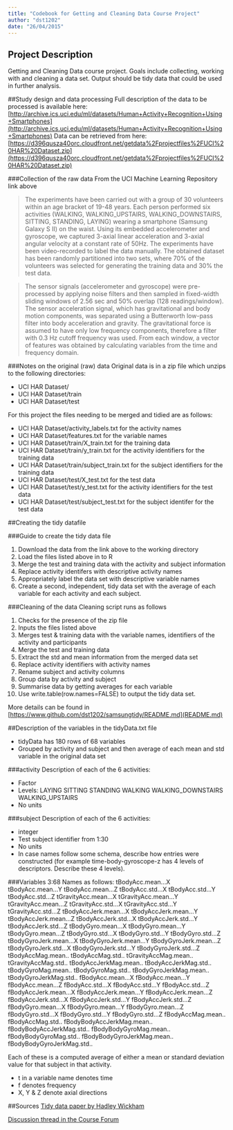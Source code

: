 ```yaml
---
title: "Codebook for Getting and Cleaning Data Course Project"
author: "dst1202"
date: "26/04/2015"
---
```

 
## Project Description
Getting and Cleaning Data course project. Goals include collecting, working with and cleaning a data set. Output should be tidy data that could be used in further analysis.

##Study design and data processing
Full description of the data to be processed is available here: [http://archive.ics.uci.edu/ml/datasets/Human+Activity+Recognition+Using+Smartphones](http://archive.ics.uci.edu/ml/datasets/Human+Activity+Recognition+Using+Smartphones)
Data can be retrieved from here: [https://d396qusza40orc.cloudfront.net/getdata%2Fprojectfiles%2FUCI%20HAR%20Dataset.zip](https://d396qusza40orc.cloudfront.net/getdata%2Fprojectfiles%2FUCI%20HAR%20Dataset.zip)

###Collection of the raw data
From the UCI Machine Learning Repository link above
> The experiments have been carried out with a group of 30 volunteers within an age bracket of 19-48 years. Each person performed six activities (WALKING, WALKING_UPSTAIRS, WALKING_DOWNSTAIRS, SITTING, STANDING, LAYING) wearing a smartphone (Samsung Galaxy S II) on the waist. Using its embedded accelerometer and gyroscope, we captured 3-axial linear acceleration and 3-axial angular velocity at a constant rate of 50Hz. The experiments have been video-recorded to label the data manually. The obtained dataset has been randomly partitioned into two sets, where 70% of the volunteers was selected for generating the training data and 30% the test data.

> The sensor signals (accelerometer and gyroscope) were pre-processed by applying noise filters and then sampled in fixed-width sliding windows of 2.56 sec and 50% overlap (128 readings/window). The sensor acceleration signal, which has gravitational and body motion components, was separated using a Butterworth low-pass filter into body acceleration and gravity. The gravitational force is assumed to have only low frequency components, therefore a filter with 0.3 Hz cutoff frequency was used. From each window, a vector of features was obtained by calculating variables from the time and frequency domain.

###Notes on the original (raw) data 
Original data is in a zip file which unzips to the following directories:
* UCI HAR Dataset/
* UCI HAR Dataset/train
* UCI HAR Dataset/test

For this project the files needing to be merged and tidied are as follows:
* UCI HAR Dataset/activity_labels.txt for the activity names
* UCI HAR Dataset/features.txt for the variable names
* UCI HAR Dataset/train/X_train.txt for the training data
* UCI HAR Dataset/train/y_train.txt for the activity identifiers for the training data
* UCI HAR Dataset/train/subject_train.txt for the subject identifiers for the training data
* UCI HAR Dataset/test/X_test.txt for the test data
* UCI HAR Dataset/test/y_test.txt for the activity identifiers for the test data
* UCI HAR Dataset/test/subject_test.txt for the subject identifer for the test data



 
##Creating the tidy datafile
 
###Guide to create the tidy data file
1. Download the data from the link above to the working directory
2. Load the files listed above in to R
3. Merge the test and training data with the activity and subject information
4. Replace activity identifers  with descriptive activity names 
5. Appropriately label the data set with descriptive variable names
6. Create a second, independent, tidy data set with the average of each variable for each activity and each subject.
 
###Cleaning of the data
Cleaning script runs as follows 

1. Checks for the presence of the zip file
2. Inputs the files listed above
3. Merges test & training data with the variable names, identifiers of the activity and participants
4. Merge the test and training data
5. Extract the std and mean information from the merged data set
7. Replace activity identifiers with activity names
8. Rename subject and activity columns
9. Group data by activity and subject
10. Summarise data by getting averages for each variable
11. Use write.table(row.names=FALSE) to output the tidy data set.

More details can be found in [https://www.github.com/dst1202/samsungtidy/README.md](README.md)
 
##Description of the variables in the tidyData.txt file

 - tidyData has 180 rows of 68 variables
 - Grouped by activity and subject and then average of each mean and std variable in the original data set

###activity
Description of each of the 6 activities:  
 - Factor
 - Levels: LAYING SITTING STANDING WALKING WALKING_DOWNSTAIRS WALKING_UPSTAIRS
 - No units
 
###subject
Description of each of the 6 activities:  
 - integer
 - Test subject identifier from 1:30
 - No units
 - In case names follow some schema, describe how entries were constructed (for example time-body-gyroscope-z has 4 levels of descriptors. Describe these 4 levels). 
 
###Variables 3:68
Names as follows: tBodyAcc.mean...X
tBodyAcc.mean...Y
tBodyAcc.mean...Z
tBodyAcc.std...X
tBodyAcc.std...Y
tBodyAcc.std...Z
tGravityAcc.mean...X
tGravityAcc.mean...Y
tGravityAcc.mean...Z
tGravityAcc.std...X
tGravityAcc.std...Y
tGravityAcc.std...Z
tBodyAccJerk.mean...X
tBodyAccJerk.mean...Y
tBodyAccJerk.mean...Z
tBodyAccJerk.std...X
tBodyAccJerk.std...Y
tBodyAccJerk.std...Z
tBodyGyro.mean...X
tBodyGyro.mean...Y
tBodyGyro.mean...Z
tBodyGyro.std...X
tBodyGyro.std...Y
tBodyGyro.std...Z
tBodyGyroJerk.mean...X
tBodyGyroJerk.mean...Y
tBodyGyroJerk.mean...Z
tBodyGyroJerk.std...X
tBodyGyroJerk.std...Y
tBodyGyroJerk.std...Z
tBodyAccMag.mean..
tBodyAccMag.std..
tGravityAccMag.mean..
tGravityAccMag.std..
tBodyAccJerkMag.mean..
tBodyAccJerkMag.std..
tBodyGyroMag.mean..
tBodyGyroMag.std..
tBodyGyroJerkMag.mean..
tBodyGyroJerkMag.std..
fBodyAcc.mean...X
fBodyAcc.mean...Y
fBodyAcc.mean...Z
fBodyAcc.std...X
fBodyAcc.std...Y
fBodyAcc.std...Z
fBodyAccJerk.mean...X
fBodyAccJerk.mean...Y
fBodyAccJerk.mean...Z
fBodyAccJerk.std...X
fBodyAccJerk.std...Y
fBodyAccJerk.std...Z
fBodyGyro.mean...X
fBodyGyro.mean...Y
fBodyGyro.mean...Z
fBodyGyro.std...X
fBodyGyro.std...Y
fBodyGyro.std...Z
fBodyAccMag.mean..
fBodyAccMag.std..
fBodyBodyAccJerkMag.mean..
fBodyBodyAccJerkMag.std..
fBodyBodyGyroMag.mean..
fBodyBodyGyroMag.std..
fBodyBodyGyroJerkMag.mean..
fBodyBodyGyroJerkMag.std..

Each of these is a computed average of either a mean or standard deviation value for that subject in that activity.

 - t in a variable name denotes time
 - f denotes frequency
 - X, Y & Z denote axial directions

##Sources
[Tidy data paper by Hadley Wickham](http://vita.had.co.nz/papers/tidy-data.pdf)

[Discussion thread in the Course Forum](https://class.coursera.org/getdata-013/forum/thread?thread_id=31)
